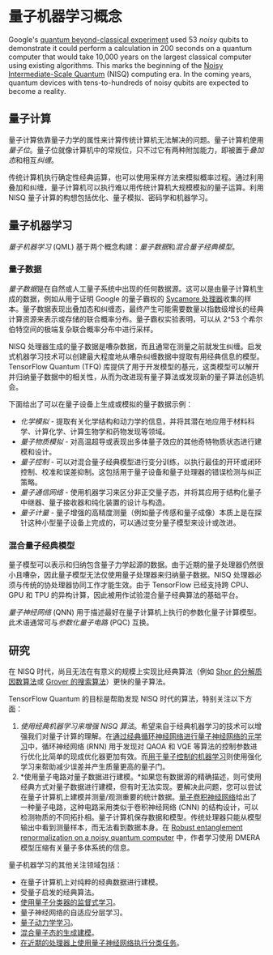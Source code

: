 # 量子机器学习概念

Google's <a href="https://ai.googleblog.com/2019/10/quantum-supremacy-using-programmable.html" class="external">quantum beyond-classical experiment</a> used 53 *noisy* qubits to demonstrate it could perform a calculation in 200 seconds on a quantum computer that would take 10,000 years on the largest classical computer using existing algorithms. This marks the beginning of the <a href="https://quantum-journal.org/papers/q-2018-08-06-79/" class="external">Noisy Intermediate-Scale Quantum</a> (NISQ) computing era. In the coming years, quantum devices with tens-to-hundreds of noisy qubits are expected to become a reality.

## 量子计算

量子计算依靠量子力学的属性来计算传统计算机无法解决的问题。量子计算机使用*量子位*。量子位就像计算机中的常规位，只不过它有两种附加能力，即被置于*叠加态*和相互*纠缠*。

传统计算机执行确定性经典运算，也可以使用采样方法来模拟概率过程。通过利用叠加和纠缠，量子计算机可以执行难以用传统计算机大规模模拟的量子运算。利用 NISQ 量子计算的构想包括优化、量子模拟、密码学和机器学习。

## 量子机器学习

*量子机器学习* (QML) 基于两个概念构建：*量子数据*和*混合量子经典模型*。

### 量子数据

*量子数据*是在自然或人工量子系统中出现的任何数据源。这可以是由量子计算机生成的数据，例如从用于证明 Google 的量子霸权的 <a href="https://www.nature.com/articles/s41586-019-1666-5" class="external">Sycamore 处理器</a>收集的样本。量子数据表现出叠加态和纠缠态，最终产生可能需要数量以指数级增长的经典计算资源来表示或存储的联合概率分布。量子霸权实验表明，可以从 2^53 个希尔伯特空间的极端复杂联合概率分布中进行采样。

NISQ 处理器生成的量子数据是嘈杂数据，而且通常在测量之前就发生纠缠。启发式机器学习技术可以创建最大程度地从嘈杂纠缠数据中提取有用经典信息的模型。TensorFlow Quantum (TFQ) 库提供了用于开发模型的基元，这类模型可以解开并归纳量子数据中的相关性，从而为改进现有量子算法或发现新的量子算法创造机会。

下面给出了可以在量子设备上生成或模拟的量子数据示例：

- *化学模拟* - 提取有关化学结构和动力学的信息，并将其潜在地应用于材料科学、计算化学、计算生物学和药物发现等领域。
- *量子物质模拟* - 对高温超导或表现出多体量子效应的其他奇特物质状态进行建模和设计。
- *量子控制* - 可以对混合量子经典模型进行变分训练，以执行最佳的开环或闭环控制、校准和误差抑制。这包括用于量子设备和量子处理器的错误检测与纠正策略。
- *量子通信网络* - 使用机器学习来区分非正交量子态，并将其应用于结构化量子中继器、量子接收器和纯化装置的设计与构造。
- *量子计量* - 量子增强的高精度测量（例如量子传感和量子成像）本质上是在探针这种小型量子设备上完成的，可以通过变分量子模型来设计或改进。

### 混合量子经典模型

量子模型可以表示和归纳包含量子力学起源的数据。由于近期的量子处理器仍然很小且嘈杂，因此量子模型无法仅使用量子处理器来归纳量子数据。NISQ 处理器必须与传统的协处理器协同工作才能生效。由于 TensorFlow 已经支持跨 CPU、GPU 和 TPU 的异构计算，因此被用作试验混合量子经典算法的基础平台。

*量子神经网络* (QNN) 用于描述最好在量子计算机上执行的参数化量子计算模型。此术语通常可与*参数化量子电路* (PQC) 互换。

## 研究

在 NISQ 时代，尚且无法在有意义的规模上实现比经典算法（例如 <a href="https://arxiv.org/abs/quant-ph/9508027" class="external">Shor 的分解质因数算法</a>或 <a href="https://arxiv.org/abs/quant-ph/9605043" class="external">Grover 的搜索算法</a>）更快的量子算法。

TensorFlow Quantum 的目标是帮助发现 NISQ 时代的算法，特别关注以下方面：

1. *使用经典机器学习来增强 NISQ 算法*。希望来自于经典机器学习的技术可以增强我们对量子计算的理解。在<a href="https://arxiv.org/abs/1907.05415" class="external">通过经典循环神经网络进行量子神经网络的元学习</a>中，循环神经网络 (RNN) 用于发现对 QAOA 和 VQE 等算法的控制参数进行优化比简单的现成优化器更加有效。而<a href="https://www.nature.com/articles/s41534-019-0141-3" class="external">用于量子控制的机器学习</a>则使用强化学习来帮助减少误差并产生质量更高的量子门。
2. *使用量子电路对量子数据进行建模。*如果您有数据源的精确描述，则可使用经典方式对量子数据进行建模，但有时无法实现。要解决此问题，您可以尝试在量子计算机上建模并测量/观测重要的统计数据。<a href="https://www.nature.com/articles/s41567-019-0648-8" class="external">量子卷积神经网络</a>给出了一种量子电路，这种电路采用类似于卷积神经网络 (CNN) 的结构设计，可以检测物质的不同拓扑相。量子计算机保存数据和模型。传统处理器只能从模型输出中看到测量样本，而无法看到数据本身。在 <a href="https://arxiv.org/abs/1711.07500" class="external">Robust entanglement renormalization on a noisy quantum computer</a> 中，作者学习使用 DMERA 模型压缩有关量子多体系统的信息。

量子机器学习的其他关注领域包括：

- 在量子计算机上对纯粹的经典数据进行建模。
- 受量子启发的经典算法。
- <a href="https://arxiv.org/abs/1810.03787" class="external">使用量子分类器的监督式学习</a>。
- 量子神经网络的自适应分层学习。
- <a href="https://arxiv.org/abs/1909.12264" class="external">量子动力学学习</a>。
- <a href="https://arxiv.org/abs/1910.02071" class="external">混合量子态的生成建模</a>。
- <a href="https://arxiv.org/abs/1802.06002" class="external">在近期的处理器上使用量子神经网络执行分类任务</a>。
